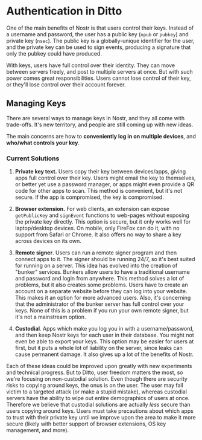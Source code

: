 # Authentication in Ditto

One of the main benefits of Nostr is that users control their keys. Instead of a username and password, the user has a public key (`npub` or `pubkey`) and private key (`nsec`). The public key is a globally-unique identifier for the user, and the private key can be used to sign events, producing a signature that only the pubkey could have produced.

With keys, users have full control over their identity. They can move between servers freely, and post to multiple servers at once. But with such power comes great responsibilities. Users cannot lose control of their key, or they'll lose control over their account forever.

## Managing Keys

There are several ways to manage keys in Nostr, and they all come with trade-offs. It's new territory, and people are still coming up with new ideas.

The main concerns are how to **conveniently log in on multiple devices**, and **who/what controls your key**.

### Current Solutions

1. **Private key text.** Users copy their key between devices/apps, giving apps full control over their key. Users might email the key to themselves, or better yet use a password manager, or apps might even provide a QR code for other apps to scan. This method is convenient, but it's not secure. If the app is compromised, the key is compromised.

2. **Browser extension.** For web clients, an extension can expose `getPublicKey` and `signEvent` functions to web-pages without exposing the private key directly. This option is secure, but it only works well for laptop/desktop devices. On mobile, only FireFox can do it, with no support from Safari or Chrome. It also offers no way to share a key across devices on its own.

3. **Remote signer**. Users can run a remote signer program and then connect apps to it. The signer should be running 24/7, so it's best suited for running on a server. This idea has evolved into the creation of "bunker" services. Bunkers allow users to have a traditional username and password and login from anywhere. This method solves a lot of problems, but it also creates some problems. Users have to create an account on a separate website before they can log into your website. This makes it an option for more advanced users. Also, it's concerning that the administrator of the bunker server has full control over your keys. None of this is a problem if you run your own remote signer, but it's not a mainstream option.

4. **Custodial**. Apps which make you log you in with a username/password, and then keep Nostr keys for each user in their database. You might not even be able to export your keys. This option may be easier for users at first, but it puts a whole lot of liability on the server, since leaks can cause permanent damage. It also gives up a lot of the benefits of Nostr.

Each of these ideas could be improved upon greatly with new experiments and technical progress. But to Ditto, user freedom matters the most, so we're focusing on non-custodial solution. Even though there are security risks to copying around keys, the onus is on the user. The user may fall victim to a targeted attack (or make a stupid mistake), whereas custodial servers have the ability to wipe out entire demographics of users at once. Therefore we believe that custodial solutions are actually _less_ secure than users copying around keys. Users must take precautions about which apps to trust with their private key until we improve upon the area to make it more secure (likely with better support of browser extensions, OS key management, and more).